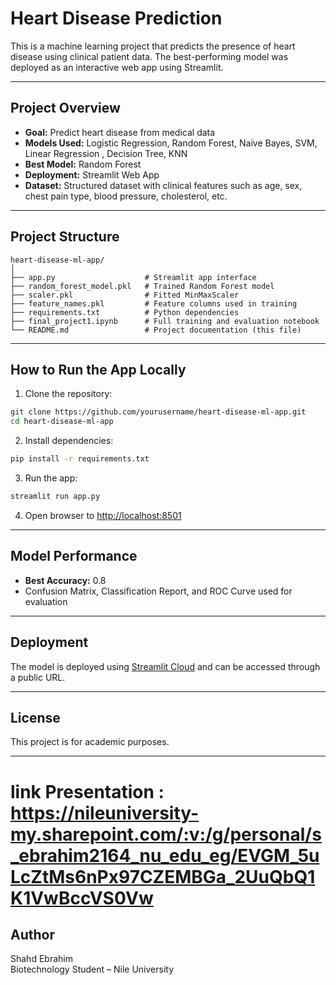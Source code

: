 
# Heart Disease Prediction

This is a machine learning project that predicts the presence of heart disease using clinical patient data. The best-performing model was deployed as an interactive web app using Streamlit.

---

##  Project Overview

- **Goal:** Predict heart disease from medical data
- **Models Used:** Logistic Regression, Random Forest, Naive Bayes, SVM, Linear Regression , Decision Tree, KNN
- **Best Model:** Random Forest
- **Deployment:** Streamlit Web App
- **Dataset:** Structured dataset with clinical features such as age, sex, chest pain type, blood pressure, cholesterol, etc.

---

## Project Structure

```
heart-disease-ml-app/
│
├── app.py                    # Streamlit app interface
├── random_forest_model.pkl   # Trained Random Forest model
├── scaler.pkl                # Fitted MinMaxScaler
├── feature_names.pkl         # Feature columns used in training
├── requirements.txt          # Python dependencies
├── final_project1.ipynb      # Full training and evaluation notebook
└── README.md                 # Project documentation (this file)
```

---

##  How to Run the App Locally

1. Clone the repository:
```bash
git clone https://github.com/yourusername/heart-disease-ml-app.git
cd heart-disease-ml-app
```

2. Install dependencies:
```bash
pip install -r requirements.txt
```

3. Run the app:
```bash
streamlit run app.py
```

4. Open browser to [http://localhost:8501](http://localhost:8501)

---

## Model Performance

- **Best Accuracy:**   0.8
- Confusion Matrix, Classification Report, and ROC Curve used for evaluation

---

## Deployment

The model is deployed using [Streamlit Cloud](https://streamlit.io/cloud) and can be accessed through a public URL.

---

## License

This project is for academic purposes.

---
# link Presentation : https://nileuniversity-my.sharepoint.com/:v:/g/personal/s_ebrahim2164_nu_edu_eg/EVGM_5uLcZtMs6nPx97CZEMBGa_2UuQbQ1K1VwBccVS0Vw
## Author

Shahd Ebrahim   
Biotechnology Student – Nile University  

